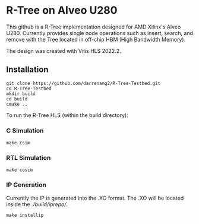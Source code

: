 # R-Tree on Alveo U280

This github is a R-Tree implementation designed for AMD Xilinx's Alveo U280. Currently provides single node operations such as insert, search, and remove with the Tree located in off-chip HBM (High Bandwidth Memory). 

The design was created with Vitis HLS 2022.2. 

## Installation 

```
git clone https://github.com/darrenang2/R-Tree-Testbed.git
cd R-Tree-Testbed
mkdir build
cd build
cmake ..
```


To run the R-Tree HLS (within the build directory):
### C Simulation
```
make csim
```
### RTL Simulation
```
make cosim
```

### IP Generation
Currently the IP is generated into the .XO format. The .XO will be located inside the *./build/iprepo/*.
```
make installip
```

